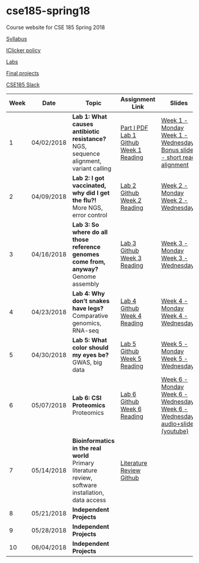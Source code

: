 # cse185-spring18
Course website for CSE 185 Spring 2018

[Syllabus](https://github.com/gymreklab/cse185-spring18/blob/master/cse185-spring18-syllabus.md)

[IClicker policy](https://github.com/gymreklab/cse185-spring18/blob/master/cse185-spring18-clickers.md)

[Labs](https://github.com/gymreklab/cse185-spring18/blob/master/cse185-spring18-labs.md)

[Final projects](https://github.com/gymreklab/cse185-spring18/blob/master/cse185-spring18-final-projects.md)

[CSE185 Slack](cse185-sp18.slack.com)

| Week | Date | Topic | Assignment Link | Slides |
|----------|----------|-------|------- |------|
| 1 | 04/02/2018 | **Lab 1: What causes antibiotic resistance?** <br> NGS, sequence alignment, variant calling | [Part I PDF](https://drive.google.com/open?id=1LwZ6XhEorptrEKa0WBxWklyFU67e5y-4) <br> [Lab 1 Github](https://classroom.github.com/a/LkiyN9iG) <br> [Week 1 Reading](https://www.nature.com/news/health-care-bring-microbial-sequencing-to-hospitals-1.15282)| [Week 1 - Monday](https://1drv.ms/p/s!Av3Lz32wf4RPgQKO5OuqJYYzP4Ju) <br> [Week 1 - Wednesday](https://1drv.ms/p/s!Av3Lz32wf4RPgQcPM6fl549K_2ud) <br> [Bonus slides - short read alignment](https://s3-us-west-2.amazonaws.com/cse291personalgenomics/Lectures2017/Lecture12_AlignmentVariantCalling.pptx)|
| 2 | 04/09/2018 | **Lab 2: I got vaccinated, why did I get the flu?!** <br> More NGS, error control | [Lab 2 Github](https://classroom.github.com/a/HmdW2aYB) <br> [Week 2 Reading](https://www.nature.com/articles/nrg3655)| [Week 2 - Monday](https://1drv.ms/p/s!Av3Lz32wf4RPgQ3_afBOU7OPuvyD) <br> [Week 2 - Wednesday](https://1drv.ms/p/s!Av3Lz32wf4RPgQ-EpZLt4Uk75kFw) |
| 3 | 04/16/2018 | **Lab 3: So where do all those reference genomes come from, anyway?** <br> Genome assembly | [Lab 3 Github](https://classroom.github.com/a/LLSf9NwQ) <br> [Week 3 Reading](https://drive.google.com/file/d/1zBg8fr3WYTu_1uptU9rAYbWSVa7u7_N1/view?usp=sharing)|[Week 3 - Monday](https://1drv.ms/p/s!Av3Lz32wf4RPgROf0me7GfYkkCs6)  <br> [Week 3 - Wednesday](https://1drv.ms/p/s!Av3Lz32wf4RPgRX1IT6c3a8DvUSo)|
| 4 | 04/23/2018 | **Lab 4: Why don’t snakes have legs?** <br> Comparative genomics, RNA-seq| [Lab 4 Github](https://classroom.github.com/a/p6U_fkJo) <br> [Week 4 Reading](https://drive.google.com/open?id=1QtmH61K59_Meux0jiMS7d9ZYFYMgwYUP)| [Week 4 - Monday](https://1drv.ms/p/s!Av3Lz32wf4RPgRfB3mELpjr6_d5F) <br> [Week 4 - Wednesday](https://1drv.ms/p/s!Av3Lz32wf4RPgRlrNIwgyYZhu9uL)|
| 5 | 04/30/2018 | **Lab 5: What color should my eyes be?** <br> GWAS, big data| [Lab 5 Github](https://classroom.github.com/a/A6Yg-Xba)<br>[Week 5 Reading](https://drive.google.com/open?id=1_PMXVFLCkT0680A4hZ7nXbZkr8QId61x)| [Week 5 - Monday](https://1drv.ms/p/s!Av3Lz32wf4RPgRvksrliRbJFhBlM) <br> [Week 5 - Wednesday](https://1drv.ms/p/s!Av3Lz32wf4RPgR04SdjzX4QPgBmo)|
| 6 | 05/07/2018 | **Lab 6: CSI Proteomics** <br> Proteomics| [Lab 6 Github](https://classroom.github.com/a/9j0fPodc) <br> [Week 6 Reading](https://drive.google.com/file/d/1NuBlwFMpQ3Y9fhlRcp1sLQ4iCm87qyeg/view?usp=sharing)| [Week 6 - Monday](https://1drv.ms/p/s!Av3Lz32wf4RPgR81VKiIlHyepwNU)<br>[Week 6 - Wednesday](https://1drv.ms/p/s!Av3Lz32wf4RPgSF75R2LOFoitzv-)<br>[Week 6 - Wednesday audio+slides (youtube)](https://youtu.be/p0zYY_Nhrd8 )|
| 7 | 05/14/2018 | **Bioinformatics in the real world** <br> Primary literature review, software installation, data access| [Literature Review Github](https://classroom.github.com/a/wDYJvgYZ) | |
| 8 | 05/21/2018 | **Independent Projects**| | |
| 9 | 05/28/2018 | **Independent Projects**| | |
| 10 | 06/04/2018 | **Independent Projects**| | |
